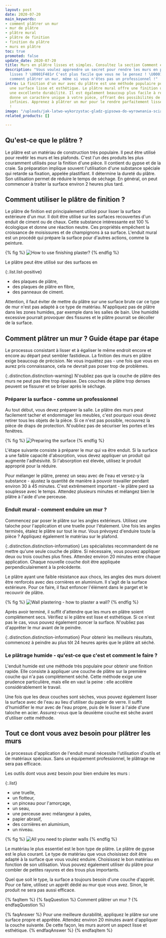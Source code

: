 ```yaml
---
layout: post
date: 2020-07-20
main_keywords:
- comment plâtrer un mur
- mur de plâtre
- plâtre mural
- plâtre de finition
- finition du plâtre
- murs en plâtre
toc: true
promoted: false
update_date: 2020-07-20
title: Murs en plâtre lisses et simples. Consultez la section Comment enduire un mur
description: "Vous voulez apprendre un secret pour rendre les murs en plâtre parfaitement
  lisses ? \U0001F481♂ C'est plus facile que vous ne le pensez ! \U0001F449 Découvrez
  comment plâtrer un mur, même si vous n'êtes pas un professionnel !"
intro: La finition d'un mur avec du plâtre est une méthode populaire pour obtenir
  une surface lisse et esthétique. Le plâtre mural offre une finition uniforme et
  une excellente durabilité. Il est également beaucoup plus facile à repeindre. Il
  donne un caractère unique à votre pièce, offrant des possibilités de décoration
  infinies. Apprenez à plâtrer un mur pour le rendre parfaitement lisse et régulier
  !
image: "/uploads/jak-latwo-wykorzystac-gladz-gipsowa-do-wyrownania-scian.jpg"
related_products: []

---
```

## Qu'est-ce que le plâtre ?

Le plâtre est un matériau de construction très populaire. Il peut être utilisé pour revêtir les murs et les plafonds. C'est l'un des produits les plus couramment utilisés pour la finition d'une pièce. Il contient du gypse et de la craie. Sa préparation implique souvent l'utilisation d'une substance spéciale qui retarde sa fixation, appelée plastifiant. Il détermine la dureté du plâtre. Son utilisation permet de réduire le temps de séchage. En général, on peut commencer à traiter la surface environ 2 heures plus tard.

## Comment utiliser le plâtre de finition ?

Le plâtre de finition est principalement utilisé pour lisser la surface extérieure d'un mur. Il doit être utilisé sur les surfaces recouvertes d'un enduit de ciment ou de chaux. Cette substance intéressante est 100 % écologique et donne une réaction neutre. Ces propriétés empêchent la croissance de moisissures et de champignons à sa surface. L'enduit mural est un procédé qui prépare la surface pour d'autres actions, comme la peinture.

{% fig %}
![How to use finishing plaster?](/uploads/1-gladz.jpg "How to use finishing plaster?")
{% endfig %}

Le plâtre peut être utilisé sur des surfaces en

{:.list.list-positive}

* des plaques de plâtre,
* des plaques de plâtre en fibre,
* des panneaux de ciment.

Attention, il faut éviter de mettre du plâtre sur une surface brute car ce type de mur n'est pas adapté à ce type de matériau. N'appliquez pas de plâtre dans les zones humides, par exemple dans les salles de bain. Une humidité excessive pourrait provoquer des fissures et le plâtre pourrait se décoller de la surface.

## Comment plâtrer un mur ? Guide étape par étape

Le processus consistant à lisser et à égaliser le même endroit encore et encore au départ peut sembler fastidieux. La finition des murs en plâtre exige beaucoup de précision. Ne vous inquiétez pas - une fois que vous en aurez pris connaissance, cela ne devrait pas poser trop de problèmes.

{:.distinction.distinction-warning}
N'oubliez pas que la couche de plâtre des murs ne peut pas être trop épaisse. Des couches de plâtre trop denses peuvent se fissurer et se briser après le séchage.

### Préparer la surface - comme un professionnel

Au tout début, vous devez préparer la salle. Le plâtre des murs peut facilement tacher et endommager les meubles, c'est pourquoi vous devez retirer tous les objets de la pièce. Si ce n'est pas possible, recouvrez la pièce de draps de protection. N'oubliez pas de sécuriser les portes et les fenêtres.

{% fig %}
![Preparing the surface](/uploads/folia-gladz.jpg "Preparing the surface")
{% endfig %}

L'étape suivante consiste à préparer le mur qui va être enduit. Si la surface a une faible capacité d'absorption, vous devez appliquer un produit qui augmente l'adhésivité. Si l'absorption est élevée, utilisez le produit approprié pour la réduire.

Pour mélanger le plâtre, prenez un seau avec de l'eau et versez-y la substance - ajustez la quantité de manière à pouvoir travailler pendant environ 30 à 45 minutes. C'est extrêmement important - le plâtre perd sa souplesse avec le temps. Attendez plusieurs minutes et mélangez bien le plâtre à l'aide d'une perceuse.

### Enduit mural - comment enduire un mur ?

Commencez par poser le plâtre sur les angles extérieurs. Utilisez une taloche pour l'application et une truelle pour l'étalement. Une fois les angles terminés, étalez le plâtre sur tout le mur. Vous prévoyez d'enduire toute la pièce ? Appliquez également le matériau sur le plafond.

{:.distinction.distinction-information}
Les spécialistes recommandent de ne mettre qu'une seule couche de plâtre. Si nécessaire, vous pouvez appliquer deux ou trois couches plus fines. Attendez environ 20 minutes entre chaque application. Chaque nouvelle couche doit être appliquée perpendiculairement à la précédente.

Le plâtre ayant une faible résistance aux chocs, les angles des murs doivent être renforcés avec des cornières en aluminium. Il s'agit de la surface extérieure. Pour ce faire, il faut enfoncer l'élément dans le parget et le recouvrir de plâtre.

{% fig %}
![Wall plastering - how to plaster a wall?](/uploads/szpachl-gladz.jpg "Wall plastering - how to plaster a wall?")
{% endfig %}

Après avoir terminé, il suffit d'attendre que les murs en plâtre soient complètement secs. Vérifiez si le plâtre est lisse et esthétique. Si ce n'est pas le cas, vous pouvez également poncer la surface. N'oubliez pas d'apprêter le mur avant de le peindre.

{:.distinction.distinction-information}
Pour obtenir les meilleurs résultats, commencez à peindre au plus tôt 24 heures après que le plâtre ait séché.

### Le plâtrage humide - qu'est-ce que c'est et comment le faire ?

L'enduit humide est une méthode très populaire pour obtenir une finition rapide. Elle consiste à appliquer une couche de plâtre sur la première couche qui n'a pas complètement séché. Cette méthode exige une prudence particulière, mais elle en vaut la peine : elle accélère considérablement le travail.

Une fois que les deux couches sont sèches, vous pouvez également lisser la surface avec de l'eau au lieu d'utiliser du papier de verre. Il suffit d'humidifier le mur avec de l'eau propre, puis de le lisser à l'aide d'une taloche en acier. Assurez-vous que la deuxième couche est sèche avant d'utiliser cette méthode.

## Tout ce dont vous avez besoin pour plâtrer les murs

Le processus d'application de l'enduit mural nécessite l'utilisation d'outils et de matériaux spéciaux. Sans un équipement professionnel, le plâtrage ne sera pas efficace.

Les outils dont vous avez besoin pour bien enduire les murs :

{:.list}

* une truelle,
* un flotteur,
* un pinceau pour l'amorçage,
* un seau,
* une perceuse avec mélangeur à pales,
* papier abrasif,
* des cornières en aluminium,
* un niveau.

{% fig %}
![All you need to plaster walls](/uploads/narzedzia-gladz.jpg "All you need to plaster walls")
{% endfig %}

Le matériau le plus essentiel est le bon type de plâtre. Le plâtre de gypse est le plus courant. Le type de matériau que vous choisissez doit être adapté à la surface que vous voulez enduire. Choisissez le bon matériau en fonction de son utilisation. Vous pouvez également utiliser du plâtre pour combler de petites rayures et des trous plus importants.

Quel que soit le type, la surface a toujours besoin d'une couche d'apprêt. Pour ce faire, utilisez un apprêt dédié au mur que vous avez. Sinon, le produit ne sera pas aussi efficace.

{% faqItem %}
{% faqQuestion %}
Comment plâtrer un mur ?
{% endfaqQuestion %}

{% faqAnswer %}
Pour une meilleure durabilité, appliquez le plâtre sur une surface propre et apprêtée. Attendez environ 20 minutes avant d'appliquer la couche suivante. De cette façon, les murs auront un aspect lisse et esthétique.
{% endfaqAnswer %}
{% endfaqItem %}